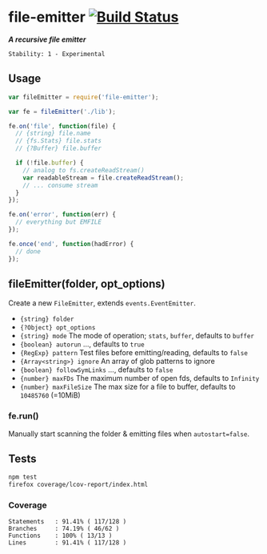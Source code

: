 # file-emitter [![Build Status](https://secure.travis-ci.org/skenqbx/file-emitter.png)](http://travis-ci.org/skenqbx/file-emitter)

**_A recursive file emitter_**

```
Stability: 1 - Experimental
```

## Usage

```js
var fileEmitter = require('file-emitter');

var fe = fileEmitter('./lib');

fe.on('file', function(file) {
  // {string} file.name
  // {fs.Stats} file.stats
  // {?Buffer} file.buffer

  if (!file.buffer) {
    // analog to fs.createReadStream()
    var readableStream = file.createReadStream();
    // ... consume stream
  }
});

fe.on('error', function(err) {
  // everything but EMFILE
});

fe.once('end', function(hadError) {
  // done
});
```

## fileEmitter(folder, opt_options)
Create a new `FileEmitter`, extends `events.EventEmitter`.

 - `{string} folder`
 - `{?Object} opt_options`
  - `{string} mode` The mode of operation; `stats`, `buffer`, defaults to `buffer`
  - `{boolean} autorun` ..., defaults to `true`
  - `{RegExp} pattern` Test files before emitting/reading, defaults to `false`
  - `{Array<string>} ignore` An array of glob patterns to ignore
  - `{boolean} followSymLinks` ..., defaults to `false`
  - `{number} maxFDs` The maximum number of open fds, defaults to `Infinity`
  - `{number} maxFileSize` The max size for a file to buffer, defaults to `10485760` (=10MiB)

### fe.run()
Manually start scanning the folder & emitting files when `autostart=false`.


## Tests

```bash
npm test
firefox coverage/lcov-report/index.html
```

### Coverage

```
Statements   : 91.41% ( 117/128 )
Branches     : 74.19% ( 46/62 )
Functions    : 100% ( 13/13 )
Lines        : 91.41% ( 117/128 )
```
